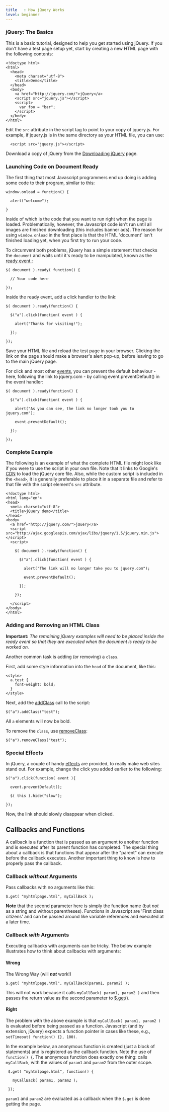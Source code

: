 ```yaml
---
title   : How jQuery Works
level: beginner
---
```

### jQuery: The Basics

This is a basic tutorial, designed to help you get started using jQuery. If you
don't have a test page setup yet, start by creating a new HTML page with the
following contents:
```
<!doctype html>
<html>
  <head>
    <meta charset="utf-8">
    <title>Demo</title>
  </head>
  <body>
    <a href="http://jquery.com/">jQuery</a>
    <script src="jquery.js"></script>
    <script>
      var foo = "bar";
    </script>
  </body>
</html>
```

Edit the `src` attribute in the script tag to point to your copy of jquery.js.
For example, if jquery.js is in the same directory as your HTML file, you
can use:
```
  <script src="jquery.js"></script>
```

Download a copy of jQuery from the [Downloading jQuery](http://jquery.com/download/) page.

### Launching Code on Document Ready
The first thing that most Javascript programmers end up doing is adding some code to their program, similar to this:
```
window.onload = function() {

  alert("welcome");

}
```
Inside of which is the code that you want to run right when the page is loaded. Problematically, however, the Javascript code isn't run until all images are finished downloading (this includes banner ads). The reason for using `window.onload` in the first place is that the HTML 'document' isn't finished loading yet, when you first try to run your code.

To circumvent both problems, jQuery has a simple statement that checks the `document` and waits until it's ready to be manipulated, known as the [ ready event ](http://api.jquery.com/ready):

```
$( document ).ready( function() {

  // Your code here

});
```

Inside the ready event, add a click handler to the link:

```
$( document ).ready(function() {

  $("a").click(function( event ) {

    alert("Thanks for visiting!");

  });

});
```
Save your HTML file and reload the test page in your browser. Clicking the link on the page should make a browser's alert pop-up, before leaving to go to the main jQuery page.

For click and most other [events](http://api.jquery.com/category/events/), you can prevent the default behaviour - here, following the link to jquery.com - by calling event.preventDefault() in the event handler:

```
$( document ).ready(function() {

  $("a").click(function( event ) {

    alert("As you can see, the link no longer took you to jquery.com");

    event.preventDefault();

  });

});
```

### Complete Example

The following is an example of what the complete HTML file might look like if
you were to use the script in your own file. Note that it links to Google's
[CDN](http://code.google.com/apis/libraries/) to load the jQuery core file.
Also, while the custom script is included in the `<head>`, it is generally
preferable to place it in a separate file and refer to that file with the script
element's `src` attribute.

```
<!doctype html>
<html lang="en">
<head>
  <meta charset="utf-8">
  <title>jQuery demo</title>
</head>
<body>
  <a href="http://jquery.com/">jQuery</a>
  <script src="http://ajax.googleapis.com/ajax/libs/jquery/1.5/jquery.min.js"></script>
  <script>

    $( document ).ready(function() {

      $("a").click(function( event ) {

        alert("The link will no longer take you to jquery.com");

        event.preventDefault();

      });

    });

  </script>
</body>
</html>
```

### Adding and Removing an HTML Class

**Important:** *The remaining jQuery examples will need to be placed inside the ready event so that they are executed when the document is ready to be worked on.*

Another common task is adding (or removing) a `class`.

First, add some style information into the `head` of the document, like this:

```
<style>
  a.test {
    font-weight: bold;
  }
</style>
```

Next, add the [addClass](http://api.jquery.com/addClass) call to the script:

```
$("a").addClass("test");
```

All `a` elements will now be bold.

To remove the `class`, use [removeClass](http://api.jquery.com/removeClass):

```
$("a").removeClass("test");
```

### Special Effects

In jQuery, a couple of handy [effects](http://api.jquery.com/category/effects/)
are provided, to really make web sites stand out. For example,
change the click you added earlier to the following:

```
$("a").click(function( event ){

  event.preventDefault();

  $( this ).hide("slow");

});
```

Now, the link should slowly disappear when clicked.

## Callbacks and Functions

A callback is a function that is passed as an argument to another function and
is executed after its parent function has completed. The special thing about a
callback is that functions that appear after the "parent" can execute before
the callback executes.  Another important thing to know is how to properly pass
the callback.

### Callback *without* Arguments

Pass callbacks with no arguments like this:

```
$.get( "myhtmlpage.html", myCallBack );
```

**Note** that the second parameter here is simply the function name (but *not* as a string and without parentheses). Functions in Javascript are 'First class citizens' and can be passed around like variable references and executed at a later time.

### Callback *with* Arguments

Executing callbacks with arguments can be tricky. The below example illustrates how to think about callbacks with arguments:

#### Wrong
The Wrong Way (will ***not*** work!)

```
$.get( "myhtmlpage.html", myCallBack(param1, param2) );
```


This will not work because it calls `myCallBack( param1, param2 )` and then passes the return value as the second parameter to [$.get()](http://api.jquery.com/jQuery.get/).

#### Right

The problem with the above example is that `myCallBack( param1, param2 )` is
evaluated before being passed as a function. Javascript (and by extension, jQuery)
expects a function pointer in cases like these, e.g., `setTimeout( function() {}, 100)`.

In the example below, an anonymous function is created (just a block of
statements) and is registered as the callback function.  Note the use of
`function() {`.  The anonymous function does exactly one thing:  calls
`myCallBack`, with the values of `param1` and `param2` from the outer scope.

```
 $.get( "myhtmlpage.html", function() {

   myCallBack( param1, param2 );

 });
```

`param1` and `param2` are evaluated as a callback when the `$.get` is done getting the page.
